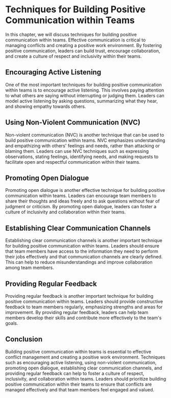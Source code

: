 # Techniques for Building Positive Communication within Teams

In this chapter, we will discuss techniques for building positive communication within teams. Effective communication is critical to managing conflicts and creating a positive work environment. By fostering positive communication, leaders can build trust, encourage collaboration, and create a culture of respect and inclusivity within their teams.

Encouraging Active Listening
----------------------------

One of the most important techniques for building positive communication within teams is to encourage active listening. This involves paying attention to what others are saying without interrupting or judging them. Leaders can model active listening by asking questions, summarizing what they hear, and showing empathy towards others.

Using Non-Violent Communication (NVC)
-------------------------------------

Non-violent communication (NVC) is another technique that can be used to build positive communication within teams. NVC emphasizes understanding and empathizing with others' feelings and needs, rather than attacking or blaming them. Leaders can use NVC techniques such as expressing observations, stating feelings, identifying needs, and making requests to facilitate open and respectful communication within their teams.

Promoting Open Dialogue
-----------------------

Promoting open dialogue is another effective technique for building positive communication within teams. Leaders can encourage team members to share their thoughts and ideas freely and to ask questions without fear of judgment or criticism. By promoting open dialogue, leaders can foster a culture of inclusivity and collaboration within their teams.

Establishing Clear Communication Channels
-----------------------------------------

Establishing clear communication channels is another important technique for building positive communication within teams. Leaders should ensure that team members have access to the information they need to perform their jobs effectively and that communication channels are clearly defined. This can help to reduce misunderstandings and improve collaboration among team members.

Providing Regular Feedback
--------------------------

Providing regular feedback is another important technique for building positive communication within teams. Leaders should provide constructive feedback to team members regularly, emphasizing strengths and areas for improvement. By providing regular feedback, leaders can help team members develop their skills and contribute more effectively to the team's goals.

Conclusion
----------

Building positive communication within teams is essential to effective conflict management and creating a positive work environment. Techniques such as encouraging active listening, using non-violent communication, promoting open dialogue, establishing clear communication channels, and providing regular feedback can help to foster a culture of respect, inclusivity, and collaboration within teams. Leaders should prioritize building positive communication within their teams to ensure that conflicts are managed effectively and that team members feel engaged and valued.
